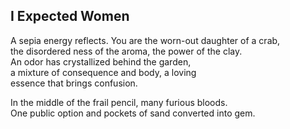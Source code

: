 I Expected Women
----------------
A sepia energy reflects. You are the worn-out daughter of a crab,  
the disordered ness of the aroma, the power of the clay.  
An odor has crystallized behind the garden,  
a mixture of consequence and body, a loving  
essence that brings confusion.  
  
In the middle of the frail pencil, many furious bloods.  
One public option and pockets of sand converted into gem.  

